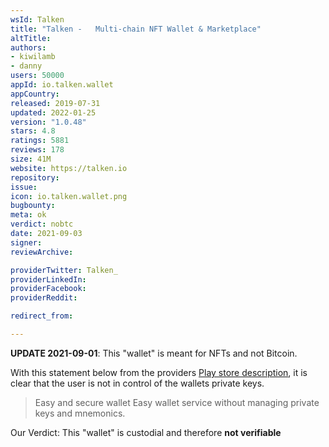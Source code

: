 ```yaml
---
wsId: Talken
title: "Talken -   Multi-chain NFT Wallet & Marketplace"
altTitle: 
authors:
- kiwilamb
- danny
users: 50000
appId: io.talken.wallet
appCountry: 
released: 2019-07-31
updated: 2022-01-25
version: "1.0.48"
stars: 4.8
ratings: 5881
reviews: 178
size: 41M
website: https://talken.io
repository: 
issue: 
icon: io.talken.wallet.png
bugbounty: 
meta: ok
verdict: nobtc
date: 2021-09-03
signer: 
reviewArchive:

providerTwitter: Talken_
providerLinkedIn: 
providerFacebook: 
providerReddit: 

redirect_from:

---
```


**UPDATE 2021-09-01**: This "wallet" is meant for NFTs and not Bitcoin.

With this statement below from the providers [Play store description](https://play.google.com/store/apps/details?id=io.talken.wallet), it is clear that the user is not in control of the wallets private keys.

> Easy and secure wallet
> Easy wallet service without managing private keys and mnemonics.

Our Verdict: This "wallet" is custodial and therefore **not verifiable**

